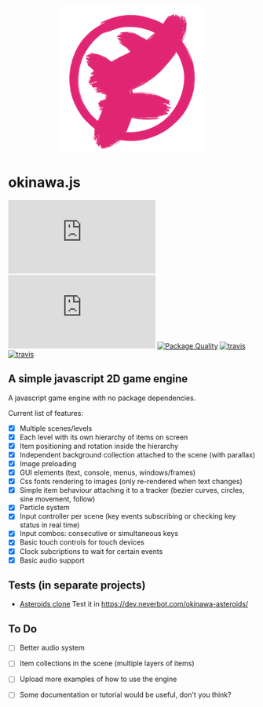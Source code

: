 <p align="center">
  <img width="300" alt="okinawa.js logo" src="/assets/okinawa_logo.png">
</p>

# okinawa.js

![npm](https://img.shields.io/npm/dt/okinawa.js)
[![npm](https://img.shields.io/npm/v/okinawa.js)](https://www.npmjs.com/package/okinawa.js)
[![Package Quality](https://npm.packagequality.com/badge/okinawa.js.png)](https://packagequality.com/#?package=okinawa.js)
[![travis](https://img.shields.io/travis/com/okinawajs/okinawa.js/master?label=travis%20build%20%28master%29)](https://travis-ci.com/github/okinawajs/okinawa.js)
[![travis](https://img.shields.io/travis/com/okinawajs/okinawa.js/develop?label=travis%20build%20%28develop%29)](https://travis-ci.com/github/okinawajs/okinawa.js)

## A simple javascript 2D game engine

A javascript game engine with no package dependencies.

Current list of features:

- [x] Multiple scenes/levels
- [x] Each level with its own hierarchy of items on screen
- [x] Item positioning and rotation inside the hierarchy
- [x] Independent background collection attached to the scene (with parallax)
- [x] Image preloading
- [x] GUI elements (text, console, menus, windows/frames)
- [x] Css fonts rendering to images (only re-rendered when text changes)
- [x] Simple item behaviour attaching it to a tracker (bezier curves, circles, sine movement, follow)
- [x] Particle system
- [x] Input controller per scene (key events subscribing or checking key status in real time)
- [x] Input combos: consecutive or simultaneous keys
- [x] Basic touch controls for touch devices
- [x] Clock subcriptions to wait for certain events
- [x] Basic audio support

## Tests (in separate projects)

- [Asteroids clone](https://github.com/okinawajs/okinawa-asteroids)
  Test it in https://dev.neverbot.com/okinawa-asteroids/

## To Do

- [ ] Better audio system
- [ ] Item collections in the scene (multiple layers of items)
- [ ] Upload more examples of how to use the engine
- [ ] Some documentation or tutorial would be useful, don't you think?

